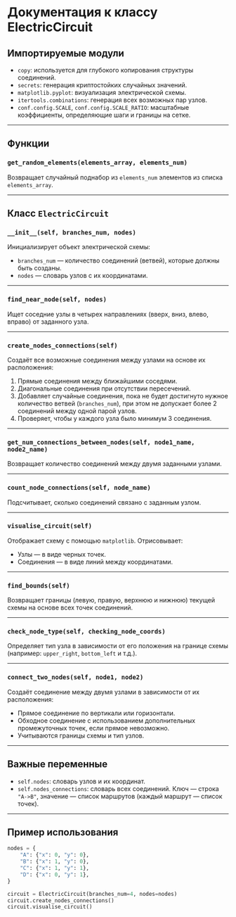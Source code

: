 # Документация к классу ElectricCircuit

## Импортируемые модули

- `copy`: используется для глубокого копирования структуры соединений.
- `secrets`: генерация криптостойких случайных значений.
- `matplotlib.pyplot`: визуализация электрической схемы.
- `itertools.combinations`: генерация всех возможных пар узлов.
- `conf.config.SCALE`, `conf.config.SCALE_RATIO`: масштабные коэффициенты, определяющие шаги и границы на сетке.

---

## Функции

### `get_random_elements(elements_array, elements_num)`
Возвращает случайный поднабор из `elements_num` элементов из списка `elements_array`.

---

## Класс `ElectricCircuit`

### `__init__(self, branches_num, nodes)`
Инициализирует объект электрической схемы:
- `branches_num` — количество соединений (ветвей), которые должны быть созданы.
- `nodes` — словарь узлов с их координатами.

---

### `find_near_node(self, nodes)`
Ищет соседние узлы в четырех направлениях (вверх, вниз, влево, вправо) от заданного узла.

---

### `create_nodes_connections(self)`
Создаёт все возможные соединения между узлами на основе их расположения:
1. Прямые соединения между ближайшими соседями.
2. Диагональные соединения при отсутствии пересечений.
3. Добавляет случайные соединения, пока не будет достигнуто нужное количество ветвей (`branches_num`), при этом не допускает более 2 соединений между одной парой узлов.
4. Проверяет, чтобы у каждого узла было минимум 3 соединения.

---

### `get_num_connections_between_nodes(self, node1_name, node2_name)`
Возвращает количество соединений между двумя заданными узлами.

---

### `count_node_connections(self, node_name)`
Подсчитывает, сколько соединений связано с заданным узлом.

---

### `visualise_circuit(self)`
Отображает схему с помощью `matplotlib`. Отрисовывает:
- Узлы — в виде черных точек.
- Соединения — в виде линий между координатами.

---

### `find_bounds(self)`
Возвращает границы (левую, правую, верхнюю и нижнюю) текущей схемы на основе всех точек соединений.

---

### `check_node_type(self, checking_node_coords)`
Определяет тип узла в зависимости от его положения на границе схемы (например: `upper_right`, `bottom_left` и т.д.).

---

### `connect_two_nodes(self, node1, node2)`
Создаёт соединение между двумя узлами в зависимости от их расположения:
- Прямое соединение по вертикали или горизонтали.
- Обходное соединение с использованием дополнительных промежуточных точек, если прямое невозможно.
- Учитываются границы схемы и тип узлов.

---

## Важные переменные

- `self.nodes`: словарь узлов и их координат.
- `self.nodes_connections`: словарь всех соединений. Ключ — строка `"A->B"`, значение — список маршрутов (каждый маршрут — список точек).

---

## Пример использования

```python
nodes = {
    "A": {"x": 0, "y": 0},
    "B": {"x": 1, "y": 0},
    "C": {"x": 1, "y": 1},
    "D": {"x": 0, "y": 1},
}

circuit = ElectricCircuit(branches_num=4, nodes=nodes)
circuit.create_nodes_connections()
circuit.visualise_circuit()
```